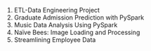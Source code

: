 1. ETL-Data Engineering Project
2. Graduate Admission Prediction with PySpark
3. Music Data Analysis Using PySpark
4. Naïve Bees: Image Loading and Processing
5. Streamlining Employee Data
